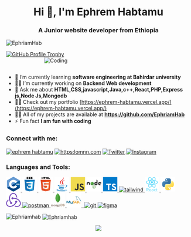 
<h1 align="center">Hi 👋, I'm Ephrem Habtamu</h1>
<h3 align="center">A Junior website developer from Ethiopia</h3>
<p align="left"> <img src="https://komarev.com/ghpvc/?username=EphriamHab&label=Profile%20views&color=0e75b6&style=flat" alt="EphriamHab" /> </p>
<a href="https://github.com/EphriamHab/github-profile-trophy">
  <img src="https://github-profile-trophy.vercel.app/?username=EphriamHab" alt="GitHub Profile Trophy" />
</a>
<img align="right" alt="Coding" width="400" src="https://cdn.dribbble.com/users/1162077/screenshots/3848914/programmer.gif">

<p align="left"> <a href="https://twitter.com/" target="blank"><img src="https://img.shields.io/twitter/follow/?logo=twitter&style=for-the-badge" alt="" /></a> </p>

- 🌱 I’m currently learning **software engineering at Bahirdar university**
- 🌱🔭 I’m currently working on **Backend Web development** 
- 💬 Ask me about **HTML,CSS,javascript,Java,c++,React,PHP,Express js,Node Js,Mongodb**
- 👨‍💻 Check out my portfolio [https://ephrem-habtamu.vercel.app/](https://ephrem-habtamu.vercel.app/)
- 👨‍💻 All of my projects are available at **https://github.com/EphriamHab**
- ⚡ Fun fact **I am fun with coding**

<h3 align="left">Connect with me:</h3>
<p align="left">
<a href="#" target="blank"><img align="center" src="https://raw.githubusercontent.com/rahuldkjain/github-profile-readme-generator/master/src/images/icons/Social/facebook.svg" alt="ephrem habtamu" height="30" width="40" /></a>
 <a href="https://www.linkedin.com/in/ephrem-habtamu-b01322285" target="blank"><img align="center" src="https://raw.githubusercontent.com/rahuldkjain/github-profile-readme-generator/master/src/images/icons/Social/linked-in-alt.svg" alt="https:lomnn.com" height="30" width="40" /></a>
 <a href="https://twitter.com/EphremHabt70206" target="_blank">
    <img align="center" src="https://raw.githubusercontent.com/rahuldkjain/github-profile-readme-generator/master/src/images/icons/Social/twitter.svg" alt="Twitter" 
      height="30" width="40" />
 </a>
 <a href="https://www.instagram.com/ephrem_524/" target="_blank">
    <img align="center" src="https://raw.githubusercontent.com/rahuldkjain/github-profile-readme-generator/master/src/images/icons/Social/instagram.svg" alt="Instagram" height="30" width="40" />
  </a>
</p>

<h3 align="left">Languages and Tools:</h3>
<p align="left"> <a href="https://www.w3schools.com/cpp/" target="_blank" rel="noreferrer"> <img src="https://raw.githubusercontent.com/devicons/devicon/master/icons/cplusplus/cplusplus-original.svg" alt="cplusplus" width="40" height="40"/> </a> <a href="https://www.w3schools.com/css/" target="_blank" rel="noreferrer"> <img src="https://raw.githubusercontent.com/devicons/devicon/master/icons/css3/css3-original-wordmark.svg" alt="css3" width="40" height="40"/> </a> <a href="https://www.w3.org/html/" target="_blank" rel="noreferrer"> <img src="https://raw.githubusercontent.com/devicons/devicon/master/icons/html5/html5-original-wordmark.svg" alt="html5" width="40" height="40"/> </a> <a href="https://www.java.com" target="_blank" rel="noreferrer"> <img src="https://raw.githubusercontent.com/devicons/devicon/master/icons/java/java-original.svg" alt="java" width="40" height="40"/> </a> <a href="https://developer.mozilla.org/en-US/docs/Web/JavaScript" target="_blank" rel="noreferrer"> <img src="https://raw.githubusercontent.com/devicons/devicon/master/icons/javascript/javascript-original.svg" alt="javascript" width="40" height="40"/> </a> <a href="https://nodejs.org" target="_blank" rel="noreferrer"> <img src="https://raw.githubusercontent.com/devicons/devicon/master/icons/nodejs/nodejs-original-wordmark.svg" alt="nodejs" width="40" height="40"/> </a> 
<a href="https://www.typescriptlang.org/" target="_blank" rel="noreferrer"> <img src="https://raw.githubusercontent.com/devicons/devicon/master/icons/typescript/typescript-original.svg" alt="typescript" width="40" height="40"/> </a>
 <a href="https://tailwindcss.com/" target="_blank" rel="noreferrer"> <img src="https://www.vectorlogo.zone/logos/tailwindcss/tailwindcss-icon.svg" alt="tailwind" width="40" height="40"/> </a> 
<a href="https://reactjs.org/" target="_blank" rel="noreferrer"> <img src="https://raw.githubusercontent.com/devicons/devicon/master/icons/react/react-original-wordmark.svg" alt="react" width="40" height="40"/> </a> 
<a href="https://www.python.org" target="_blank" rel="noreferrer"> <img src="https://raw.githubusercontent.com/devicons/devicon/master/icons/python/python-original.svg" alt="python" width="40" height="40"/> </a> 
 <a href="https://redux.js.org" target="_blank" rel="noreferrer"> <img src="https://raw.githubusercontent.com/devicons/devicon/master/icons/redux/redux-original.svg" alt="redux" width="40" height="40"/> </a>
<a href="https://postman.com" target="_blank" rel="noreferrer"> <img src="https://www.vectorlogo.zone/logos/getpostman/getpostman-icon.svg" alt="postman" width="40" height="40"/> </a> 
  <a href="https://www.mongodb.com/" target="_blank" rel="noreferrer"> <img src="https://raw.githubusercontent.com/devicons/devicon/master/icons/mongodb/mongodb-original-wordmark.svg" alt="mongodb" width="40" height="40"/> </a>
<a href="https://www.mysql.com/" target="_blank" rel="noreferrer"> <img src="https://raw.githubusercontent.com/devicons/devicon/master/icons/mysql/mysql-original-wordmark.svg" alt="mysql" width="40" height="40"/> </a> 
<a href="https://flutter.dev" target="_blank" rel="noreferrer"> <img <a href="https://git-scm.com/" target="_blank" rel="noreferrer"> <img src="https://www.vectorlogo.zone/logos/git-scm/git-scm-icon.svg" alt="git" width="40" height="40"/> </a>
<a href="https://www.figma.com/" target="_blank" rel="noreferrer"> <img src="https://www.vectorlogo.zone/logos/figma/figma-icon.svg" alt="figma" width="40" height="40"/> </a>
</p>


<p><img align="left" src="https://github-readme-stats.vercel.app/api/top-langs?username=EphriamHab&show_icons=true&locale=en&layout=compact" alt="Ephriamhab" /></p>

<p>&nbsp;<img align="center" src="https://github-readme-stats.vercel.app/api?username=EphriamHab&show_icons=true&locale=en" alt="Ephriamhab" /></p>
<p align="center">
  <a href="https://github.com/EphriamHab/github-readme-streak-stats">
    <img src="https://github-readme-streak-stats.herokuapp.com/?user=EphriamHab&theme=dark&hide_border=true&background=0D1117&stroke=0000"/>
  </a>
</p>


